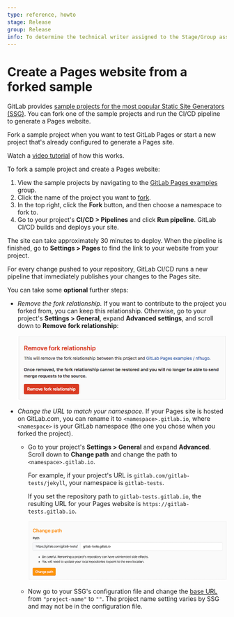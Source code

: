 ```yaml
---
type: reference, howto
stage: Release
group: Release
info: To determine the technical writer assigned to the Stage/Group associated with this page, see https://about.gitlab.com/handbook/engineering/ux/technical-writing/#assignments
---
```


# Create a Pages website from a forked sample

GitLab provides [sample projects for the most popular Static Site Generators (SSG)](https://gitlab.com/pages).
You can fork one of the sample projects and run the CI/CD pipeline to generate a Pages website.

Fork a sample project when you want to test GitLab Pages or start a new project that's already
configured to generate a Pages site.

<i class="fa fa-youtube-play youtube" aria-hidden="true"></i> Watch a [video tutorial](https://www.youtube.com/watch?v=TWqh9MtT4Bg) of how this works.

To fork a sample project and create a Pages website:

1. View the sample projects by navigating to the [GitLab Pages examples](https://gitlab.com/pages) group.
1. Click the name of the project you want to [fork](../../../../gitlab-basics/fork-project.md).
1. In the top right, click the **Fork** button, and then choose a namespace to fork to.
1. Go to your project's **CI/CD > Pipelines** and click **Run pipeline**.
   GitLab CI/CD builds and deploys your site.

The site can take approximately 30 minutes to deploy.
When the pipeline is finished, go to **Settings > Pages** to find the link to your website from your project.

For every change pushed to your repository, GitLab CI/CD runs a new pipeline
that immediately publishes your changes to the Pages site.

You can take some **optional** further steps:

- _Remove the fork relationship._ If you want to contribute to the project you forked from,
  you can keep this relationship. Otherwise, go to your project's **Settings > General**,
  expand **Advanced settings**, and scroll down to **Remove fork relationship**:

  ![Remove fork relationship](../img/remove_fork_relationship_v13_1.png)

- _Change the URL to match your namespace._ If your Pages site is hosted on GitLab.com,
  you can rename it to `<namespace>.gitlab.io`, where `<namespace>` is your GitLab namespace
  (the one you chose when you forked the project).

  - Go to your project's **Settings > General** and expand **Advanced**. Scroll down to
    **Change path** and change the path to `<namespace>.gitlab.io`.

    For example, if your project's URL is `gitlab.com/gitlab-tests/jekyll`, your namespace is
    `gitlab-tests`.

    If you set the repository path to `gitlab-tests.gitlab.io`,
    the resulting URL for your Pages website is `https://gitlab-tests.gitlab.io`.

    ![Change repository's path](../img/change_path_v12_10.png)

  - Now go to your SSG's configuration file and change the [base URL](../getting_started_part_one.md#urls-and-baseurls)
    from `"project-name"` to `""`. The project name setting varies by SSG and may not be in the configuration file.
